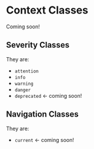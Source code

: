 # Context Classes

Coming soon!

## Severity Classes

They are:

* `attention`
* `info`
* `warning`
* `danger`
* `deprecated` <- coming soon!

## Navigation Classes

They are:

* `current` <- coming soon!
